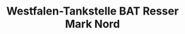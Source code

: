---
title: "Westfalen-Tankstelle BAT Resser Mark Nord"
url: /gelsenkirchen/westfalen-tankstelle-bat-resser-mark-nord/
shop: Allgemein
---